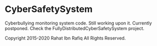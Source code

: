 # CyberSafetySystem

Cyberbullying monitoring system code. Still working upon it. Currently postponed. Check the FullyDistributedCyberSafetySystem project.

Copyright 2015-2020 Rahat Ibn Rafiq All Rights Reserved.
